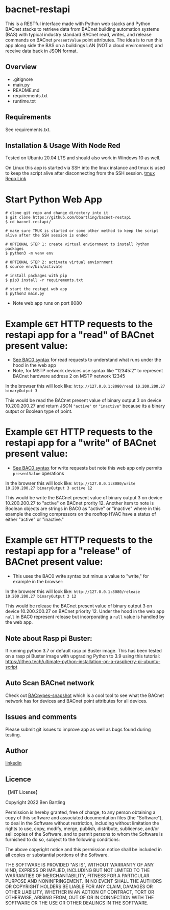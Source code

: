 # bacnet-restapi

This is a RESTful interface made with Python web stacks and Python BACnet stacks to retrieve data from BACnet building automation systems (BAS) with typical industry standard BACnet read, writes, and release commands on BACnet `presentValue` point attributes. The idea is to run this app along side the BAS on a buildings LAN (NOT a cloud environment) and receive data back in JSON format.


## Overview

- .gitignore
- main.py
- README.md
- requirements.txt
- runtime.txt


## Requirements

See requirements.txt.


## Installation & Usage With Node Red

Tested on Ubuntu 20.04 LTS and should also work in Windows 10 as well.

On Linux this app is started via SSH into the linux instance and tmux is used to keep the script alive after disconnecting from the SSH session. [tmux Repo Link](https://github.com/tmux/tmux/wiki)

# Start Python Web App 
```
# clone git repo and change directory into it
$ git clone https://github.com/bbartling/bacnet-restapi
$ cd bacnet-restapi/

# make sure TMUX is started or some other method to keep the script alive after the SSH session is ended

# OPTIONAL STEP 1: create virtual enviornment to install Python packages
$ python3 -m venv env

# OPTIONAL STEP 2: activate virtual enviornment
$ source env/bin/activate

# install packages with pip
$ pip3 install -r requirements.txt

# start the restapi web app
$ python3 main.py
```

* Note web app runs on port 8080

# Example `GET` HTTP requests to the restapi app for a "read" of BACnet present value:
* [See BAC0 syntax](https://bac0.readthedocs.io/en/latest/read.html#read-examples) for read requests to understand what runs under the hood in the web app
* Note, for MSTP network devices use syntax like "12345:2" to represent BACnet hardware address 2 on MSTP network 12345

 In the browser this will look like: `http://127.0.0.1:8080/read 10.200.200.27 binaryOutput 3`

This would be read the BACnet present value of binary output 3 on device 10.200.200.27 and return JSON `"active"` or `"inactive"` because its a binary output or Boolean type of point.


# Example `GET` HTTP requests to the restapi app for a "write" of BACnet present value:
* [See BAC0 syntax](https://bac0.readthedocs.io/en/latest/read.html#write-to-property) for write requests but note this web app only permits `presentValue` operations

In the browser this will look like: `http://127.0.0.1:8080/write 10.200.200.27 binaryOutput 3 active 12`

This would be write the BACnet present value of binary output 3 on device 10.200.200.27 to "active" on BACnet prority 12. Another item to note is Boolean objects are strings in BAC0 as "active" or "inactive" where in this example the cooling compressors on the rooftop HVAC have a status of either "active" or "inactive."


# Example `GET` HTTP requests to the restapi app for a "release" of BACnet present value:
* This uses the BAC0 write syntax but minus a value to "write," for example in the browser:

In the browser this will look like: `http://127.0.0.1:8080/release 10.200.200.27 binaryOutput 3 12`

This would be release the BACnet present value of binary output 3 on device 10.200.200.27 on BACnet priority 12. Under the hood in the web app `null` in BAC0 represent release but incorporating a `null` value is handled by the web app.


## Note about Rasp pi Buster:
If running python 3.7 or default rasp pi Buster image. This has been tested on a rasp pi Buster image with upgrading Python to 3.9 using this tutorial:
https://itheo.tech/ultimate-python-installation-on-a-raspberry-pi-ubuntu-script



## Auto Scan BACnet network
Check out [BACpypes-snapshot](https://github.com/JoelBender/bacpypes-snapshot) which is a cool tool to see what the BACnet network has for devices and BACnet point attributes for all devices.


## Issues and comments
Please submit git issues to improve app as well as bugs found during testing. 


## Author
[linkedin](https://www.linkedin.com/in/ben-bartling-cem-cmvp-510a0961/)

## Licence
【MIT License】

Copyright 2022 Ben Bartling

Permission is hereby granted, free of charge, to any person obtaining a copy of this software and associated documentation files (the "Software"), to deal in the Software without restriction, including without limitation the rights to use, copy, modify, merge, publish, distribute, sublicense, and/or sell copies of the Software, and to permit persons to whom the Software is furnished to do so, subject to the following conditions:

The above copyright notice and this permission notice shall be included in all copies or substantial portions of the Software.

THE SOFTWARE IS PROVIDED "AS IS", WITHOUT WARRANTY OF ANY KIND, EXPRESS OR IMPLIED, INCLUDING BUT NOT LIMITED TO THE WARRANTIES OF MERCHANTABILITY, FITNESS FOR A PARTICULAR PURPOSE AND NONINFRINGEMENT. IN NO EVENT SHALL THE AUTHORS OR COPYRIGHT HOLDERS BE LIABLE FOR ANY CLAIM, DAMAGES OR OTHER LIABILITY, WHETHER IN AN ACTION OF CONTRACT, TORT OR OTHERWISE, ARISING FROM, OUT OF OR IN CONNECTION WITH THE SOFTWARE OR THE USE OR OTHER DEALINGS IN THE SOFTWARE.
